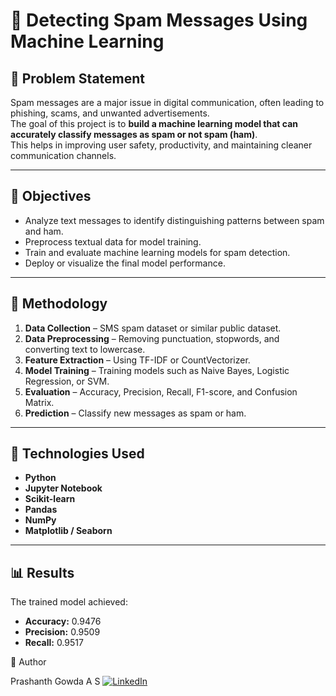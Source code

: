 # 📨 Detecting Spam Messages Using Machine Learning

## 🧩 Problem Statement
Spam messages are a major issue in digital communication, often leading to phishing, scams, and unwanted advertisements.  
The goal of this project is to **build a machine learning model that can accurately classify messages as spam or not spam (ham)**.  
This helps in improving user safety, productivity, and maintaining cleaner communication channels.

---

## 🎯 Objectives
- Analyze text messages to identify distinguishing patterns between spam and ham.
- Preprocess textual data for model training.
- Train and evaluate machine learning models for spam detection.
- Deploy or visualize the final model performance.

---

## 🧠 Methodology
1. **Data Collection** – SMS spam dataset or similar public dataset.
2. **Data Preprocessing** – Removing punctuation, stopwords, and converting text to lowercase.
3. **Feature Extraction** – Using TF-IDF or CountVectorizer.
4. **Model Training** – Training models such as Naive Bayes, Logistic Regression, or SVM.
5. **Evaluation** – Accuracy, Precision, Recall, F1-score, and Confusion Matrix.
6. **Prediction** – Classify new messages as spam or ham.

---

## 🧰 Technologies Used
- **Python**
- **Jupyter Notebook**
- **Scikit-learn**
- **Pandas**
- **NumPy**
- **Matplotlib / Seaborn**

---

## 📊 Results
The trained model achieved:
- **Accuracy:** 0.9476
- **Precision:** 0.9509
- **Recall:** 0.9517



👤 Author

Prashanth Gowda A S
[![LinkedIn](https://img.shields.io/badge/LinkedIn-Profile-blue?logo=linkedin)](https://www.linkedin.com/in/prashanthgowdaas/)
